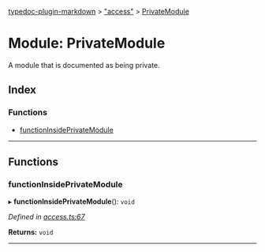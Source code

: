 [typedoc-plugin-markdown](../README.md) > ["access"](../modules/_access_.md) > [PrivateModule](../modules/_access_.privatemodule.md)

# Module: PrivateModule

A module that is documented as being private.

## Index

### Functions

* [functionInsidePrivateModule](_access_.privatemodule.md#functioninsideprivatemodule)

---

## Functions

<a id="functioninsideprivatemodule"></a>

###  functionInsidePrivateModule

▸ **functionInsidePrivateModule**(): `void`

*Defined in [access.ts:67](https://github.com/tgreyuk/typedoc-plugin-markdown/blob/master/test/src/access.ts#L67)*

**Returns:** `void`

___

